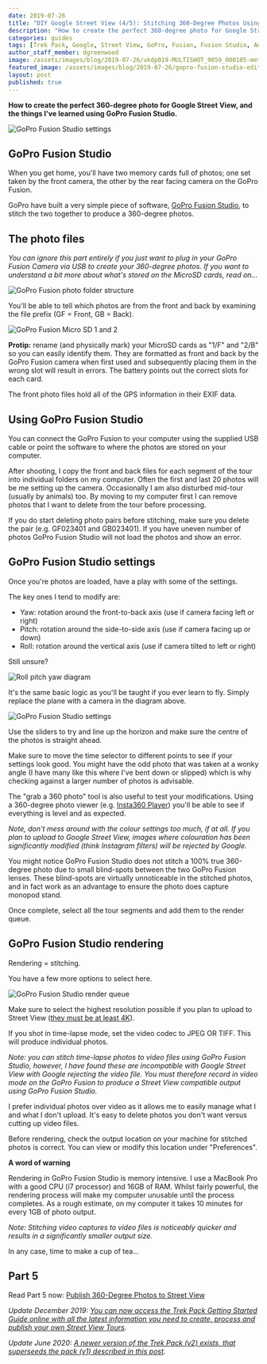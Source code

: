 ```yaml
---
date: 2019-07-26
title: "DIY Google Street View (4/5): Stitching 360-Degree Photos Using GoPro Fusion Studio"
description: "How to create the perfect 360-degree photo for Google Street View, and the things I've learned using GoPro Fusion Studio."
categories: guides
tags: [Trek Pack, Google, Street View, GoPro, Fusion, Fusion Studio, Anker, PowerCore]
author_staff_member: dgreenwood
image: /assets/images/blog/2019-07-26/ukdp019-MULTISHOT_9059_000105-meta.jpg
featured_image: /assets/images/blog/2019-07-26/gopro-fusion-studio-edit.jpg
layout: post
published: true
---
```


**How to create the perfect 360-degree photo for Google Street View, and the things I've learned using GoPro Fusion Studio.**

<img class="img-fluid" src="/assets/images/blog/2019-07-26/gopro-fusion-studio-edit.jpg" alt="GoPro Fusion Studio settings" title="GoPro Fusion Studio settings" />

## GoPro Fusion Studio

When you get home, you'll have two memory cards full of photos; one set taken by the front camera, the other by the rear facing camera on the GoPro Fusion.

GoPro have built a very simple piece of software, [GoPro Fusion Studio](https://shop.gopro.com/EMEA/softwareandapp/gopro-fusion-studio-app/fusion-studio.html), to stitch the two together to produce a 360-degree photos.

## The photo files

_You can ignore this part entirely if you just want to plug in your GoPro Fusion Camera via USB to create your 360-degree photos. If you want to understand a bit more about what's stored on the MicroSD cards, read on..._

<img class="img-fluid" src="/assets/images/blog/2019-07-26/gopro-fusion-microsd-folder-structure.jpg" alt="GoPro Fusion photo folder structure" title="GoPro Fusion photo folder structure" />

You'll be able to tell which photos are from the front and back by examining the file prefix (GF = Front, GB = Back).

<img class="img-fluid" src="/assets/images/blog/2019-07-26/gopro-fusion-microsd-1-2.jpg" alt="GoPro Fusion Micro SD 1 and 2" title="GoPro Fusion Micro SD 1 and 2" />

**Protip:** rename (and physically mark) your MicroSD cards as "1/F" and "2/B" so you can easily identify them. They are formatted as front and back by the GoPro Fusion camera when first used and subsequently placing them in the wrong slot will result in errors. The battery points out the correct slots for each card.

The front photo files hold all of the GPS information in their EXIF data.

## Using GoPro Fusion Studio

You can connect the GoPro Fusion to your computer using the supplied USB cable or point the software to where the photos are stored on your computer. 

After shooting, I copy the front and back files for each segment of the tour into individual folders on my computer. Often the first and last 20 photos will be me setting up the camera. Occasionally I am also disturbed mid-tour (usually by animals) too. By moving to my computer first I can remove photos that I want to delete from the tour before processing.

If you do start deleting photo pairs before stitching, make sure you delete the pair (e.g. GF023401 and GB023401). If you have uneven number of photos GoPro Fusion Studio will not load the photos and show an error.

## GoPro Fusion Studio settings

Once you're photos are loaded, have a play with some of the settings.

The key ones I tend to modify are:

* Yaw: rotation around the front-to-back axis (use if camera facing left or right)
* Pitch: rotation around the side-to-side axis (use if camera facing up or down)
* Roll: rotation around the vertical axis (use if camera tilted to left or right)

Still unsure?

<img class="img-fluid" src="/assets/images/blog/2019-07-26/roll-pitch-yaw.jpg" alt="Roll pitch yaw diagram" title="Roll pitch yaw diagram" />

It's the same basic logic as you'll be taught if you ever learn to fly. Simply replace the plane with a camera in the diagram above.

<img class="img-fluid" src="/assets/images/blog/2019-07-26/gopro-fusion-studio-settings.jpg
" alt="GoPro Fusion Studio settings" title="GoPro Fusion Studio settings" />

Use the sliders to try and line up the horizon and make sure the centre of the photos is straight ahead.

Make sure to move the time selector to different points to see if your settings look good. You might have the odd photo that was taken at a wonky angle (I have many like this where I've bent down or slipped) which is why checking against a larger number of photos is advisable.

The "grab a 360 photo" tool is also useful to test your modifications. Using a 360-degree photo viewer (e.g. [Insta360 Player](https://www.insta360.com/download)) you'll be able to see if everything is level and as expected.

_Note, don't mess around with the colour settings too much, if at all. If you plan to upload to Google Street View, images where colouration has been significantly modified (think Instagram filters) will be rejected by Google._

You might notice GoPro Fusion Studio does not stitch a 100% true 360-degree photo due to small blind-spots between the two GoPro Fusion lenses. These blind-spots are virtually unnoticeable in the stitched photos, and in fact work as an advantage to ensure the photo does capture monopod stand.

Once complete, select all the tour segments and add them to the render queue.

## GoPro Fusion Studio rendering

Rendering = stitching.

You have a few more options to select here.

<img class="img-fluid" src="/assets/images/blog/2019-07-26/gopro-fusion-studio-render-queue.jpg" alt="GoPro Fusion Studio render queue" title="GoPro Fusion Studio render queue" />

Make sure to select the highest resolution possible if you plan to upload to Street View ([they must be at least 4K](https://support.google.com/maps/answer/7011737?co=GENIE.Platform%3DDesktop&hl=en)).

If you shot in time-lapse mode, set the video codec to JPEG OR TIFF. This will produce individual photos.

_Note: you can stitch time-lapse photos to video files using GoPro Fusion Studio, however, I have found these are incompatible with Google Street View with Google rejecting the video file. You must therefore record in video mode on the GoPro Fusion to produce a Street View compatible output using GoPro Fusion Studio._

I prefer individual photos over video as it allows me to easily manage what I and what I don't upload. It's easy to delete photos you don't want versus cutting up video files.

Before rendering, check the output location on your machine for stitched photos is correct. You can view or modify this location under "Preferences".

**A word of warning**

Rendering in GoPro Fusion Studio is memory intensive. I use a MacBook Pro with a good CPU (i7 processor) and 16GB of RAM. Whilst fairly powerful, the rendering process will make my computer unusable until the process completes. As a rough estimate, on my computer it takes 10 minutes for every 1GB of photo output. 

_Note: Stitching video captures to video files is noticeably quicker and results in a significantly smaller output size._

In any case, time to make a cup of tea...

## Part 5

Read Part 5 now: [Publish 360-Degree Photos to Street View](/blog/2019/diy-google-street-view-part-5-uploading-photos-using-your-computer)

_Update December 2019: [You can now access the Trek Pack Getting Started Guide online with all the latest information you need to create, process and publish your own Street View Tours](/trek-pack/version-one)._

_Update June 2020: [A newer version of the Trek Pack (v2) exists, that superseeds the pack (v1) described in this post](/blog/2020/announcing-trek-pack-v2)._